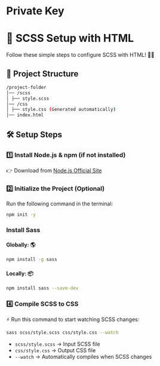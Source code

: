 # Private Key

# 🚀 SCSS Setup with HTML  

Follow these simple steps to configure SCSS with HTML! 🎨✨  

## 📂 Project Structure  
```bash
/project-folder
│── /scss
│ ├── style.scss
│── /css
│ ├── style.css (Generated automatically)
│── index.html
```

## 🛠️ Setup Steps  

### 1️⃣ Install Node.js & npm (if not installed)  
👉 Download from [Node.js Official Site](https://nodejs.org/)  

### 2️⃣ Initialize the Project (Optional)  
Run the following command in the terminal:  
```bash
npm init -y
```
### Install Sass

#### Globally: 🌎
 ```bash
npm install -g sass
```
#### Locally: 📦
```bash
npm install sass --save-dev
```
### 4️⃣ Compile SCSS to CSS
⚡ Run this command to start watching SCSS changes:
```bash
sass scss/style.scss css/style.css --watch
```
- `scss/style.scss` → Input SCSS file  
- `css/style.css` → Output CSS file  
- `--watch` → Automatically compiles when SCSS changes  

